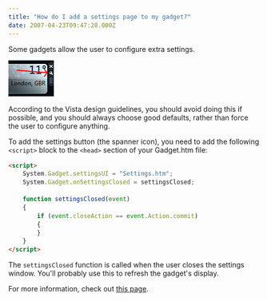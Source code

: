 ```yaml
---
title: "How do I add a settings page to my gadget?"
date: 2007-04-23T09:47:28.000Z
---
```

Some gadgets allow the user to configure extra settings.

![](/images/2007/2007-04-23-how-do-i-add-a-settings-page-to-my-gadget/gadget_settings.png)

According to the Vista design guidelines, you should avoid doing this if possible, and you should always choose good defaults, rather than force the user to configure anything.

To add the settings button (the spanner icon), you need to add the following `<script>` block to the `<head>` section of your Gadget.htm file:

```html
<script>
    System.Gadget.settingsUI = "Settings.htm";
    System.Gadget.onSettingsClosed = settingsClosed;

    function settingsClosed(event)
    {
        if (event.closeAction == event.Action.commit)
        {
        }
    }
</script>
```

The `settingsClosed` function is called when the user closes the settings window. You'll probably use this to refresh the gadget's display.

For more information, check out [this page](http://msdn2.microsoft.com/en-us/library/ms723694.aspx#_sidebar_gdo_08_GadgetSettings).
